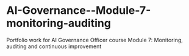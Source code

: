 # AI-Governance--Module-7-monitoring-auditing
Portfolio work for AI Governance Officer course Module 7: Monitoring, auditing and continuous improvement
